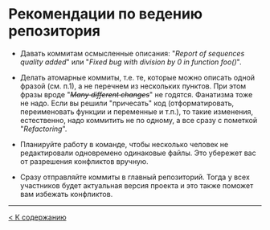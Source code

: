 # Рекомендации по ведению репозитория

* Давать коммитам осмысленные описания: "*Report of sequences quality added*" или "*Fixed bug with division by 0 in function foo()*". 

* Делать атомарные коммиты, т.е. те, которые можно описать одной фразой (см. п.1), а не перечнем из нескольких пунктов. При этом фразы вроде "~~*Many different changes*~~" не годятся. Фанатизма тоже не надо. Если вы решили "причесать" код (отформатировать, переименовать функции и переменные и т.п.), то такие изменения, естественно, надо коммитить не по одному, а все сразу с пометкой "*Refactoring*". 

* Планируйте работу в команде, чтобы несколько человек не редактировали одновремено одинаковые файлы. Это убережет вас от разрешения конфликтов вручную.

* Сразу отправляйте коммиты в главный репозиторий. Тогда у всех участников будет актуальная версия проекта и это также поможет вам избежать конфликтов.

--- 

[< К содержанию](./README.md)